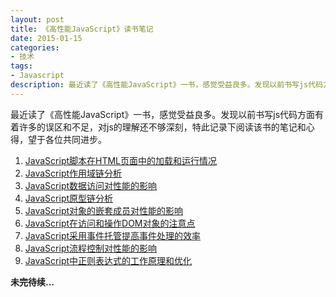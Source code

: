 ```yaml
---
layout: post
title: 《高性能JavaScript》读书笔记
date: 2015-01-15
categories:
- 技术
tags:
- Javascript
description: 最近读了《高性能JavaScript》一书，感觉受益良多。发现以前书写js代码方面有着许多的误区和不足，对js的理解还不够深刻，特此记录下阅读该书的笔记和心得，望于各位共同进步。
---
```


最近读了《高性能JavaScript》一书，感觉受益良多。发现以前书写js代码方面有着许多的误区和不足，对js的理解还不够深刻，特此记录下阅读该书的笔记和心得，望于各位共同进步。

1. [JavaScript脚本在HTML页面中的加载和运行情况](loading_and_execution.html)
2. [JavaScript作用域链分析](scope_chains.html)
3. [JavaScript数据访问对性能的影响](data_access.html)
4. [JavaScript原型链分析](prototype_chains.html)
5. [JavaScript对象的嵌套成员对性能的影响](nested_members.html)
6. [JavaScript在访问和操作DOM对象的注意点](dom_scripting.html)
7. [JavaScript采用事件托管提高事件处理的效率](event_delegation.html)
8. [JavaScript流程控制对性能的影响](algorithms_and_flow_control.html)
9. [JavaScript中正则表达式的工作原理和优化](regular_expression_optimization.html)

__未完待续...__
